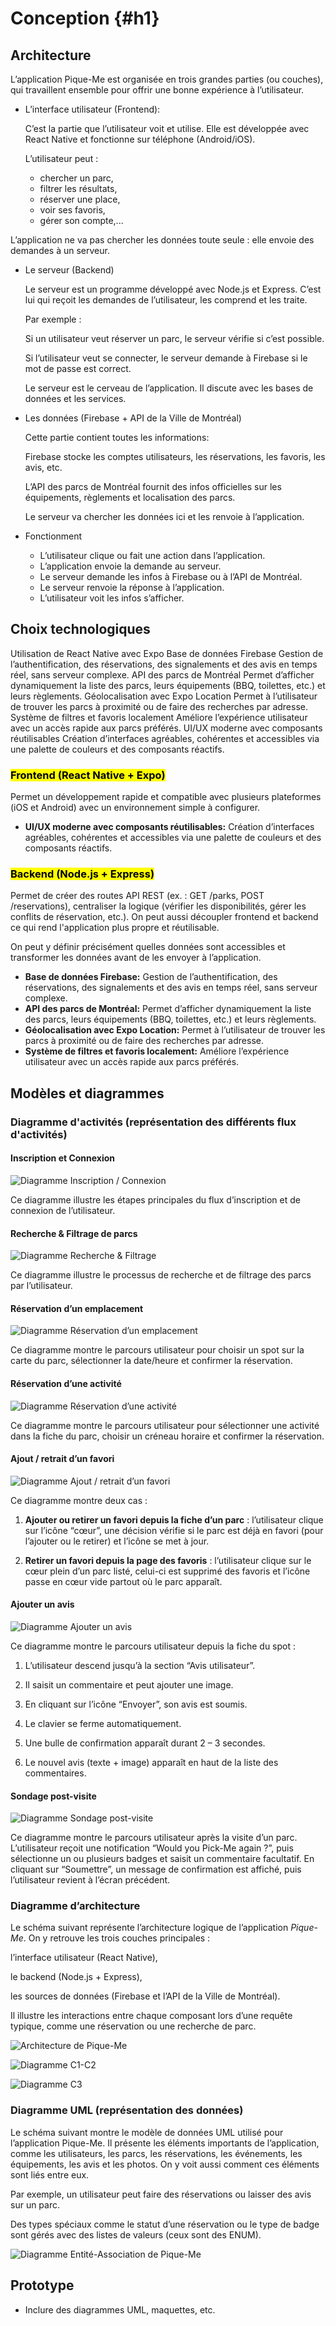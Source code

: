 # Conception {#h1}



## Architecture
L’application Pique-Me est organisée en trois grandes parties (ou couches), qui travaillent ensemble pour offrir une bonne expérience à l’utilisateur.
- L’interface utilisateur (Frontend): 

  C’est la partie que l’utilisateur voit et utilise. Elle est développée avec React Native et fonctionne sur téléphone (Android/iOS).

  L’utilisateur peut :

    - chercher un parc,
    - filtrer les résultats,
    - réserver une place,
    - voir ses favoris,
    - gérer son compte,...
  
 L’application ne va pas chercher les données toute seule : elle envoie des demandes à un serveur.

-  Le serveur (Backend)

   Le serveur est un programme développé avec Node.js et Express.
   C’est lui qui reçoit les demandes de l’utilisateur, les comprend et les traite.

     Par exemple :

     Si un utilisateur veut réserver un parc, le serveur vérifie si c’est possible.

     Si l’utilisateur veut se connecter, le serveur demande à Firebase si le mot de passe est correct.

     Le serveur est le cerveau de l’application. Il discute avec les bases de données et les services.


- Les données (Firebase + API de la Ville de Montréal)

  Cette partie contient toutes les informations:
  
  Firebase stocke les comptes utilisateurs, les réservations, les favoris, les avis, etc.

  L’API des parcs de Montréal fournit des infos officielles sur les équipements, règlements et localisation des parcs.

  Le serveur va chercher les données ici et les renvoie à l’application.


- Fonctionment

   - L’utilisateur clique ou fait une action dans l’application.
   - L’application envoie la demande au serveur.
   - Le serveur demande les infos à Firebase ou à l’API de Montréal.
   - Le serveur renvoie la réponse à l’application.
   - L’utilisateur voit les infos s’afficher.
## Choix technologiques

Utilisation de React Native avec Expo
Base de données Firebase
Gestion de l’authentification, des réservations, des signalements et des avis en temps réel, sans serveur complexe.
API des parcs de Montréal
Permet d’afficher dynamiquement la liste des parcs, leurs équipements (BBQ, toilettes, etc.) et leurs règlements.
Géolocalisation avec Expo Location
Permet à l’utilisateur de trouver les parcs à proximité ou de faire des recherches par adresse.
Système de filtres et favoris localement
Améliore l’expérience utilisateur avec un accès rapide aux parcs préférés.
UI/UX moderne avec composants réutilisables
Création d’interfaces agréables, cohérentes et accessibles via une palette de couleurs et des composants réactifs.
### <mark> Frontend (React Native + Expo)</mark>
Permet un développement rapide et compatible avec plusieurs plateformes (iOS et Android) avec un environnement simple à configurer.

- **UI/UX moderne avec composants réutilisables:** Création d’interfaces agréables, cohérentes et accessibles via une palette de couleurs et des composants réactifs.


### <mark>Backend (Node.js + Express)</mark>
Permet de créer des routes API REST (ex. : GET /parks, POST /reservations), centraliser la logique (vérifier les disponibilités, gérer les conflits de réservation, etc.). On peut aussi découpler frontend et backend ce qui rend l'application plus propre et réutilisable.

On peut y définir précisément quelles données sont accessibles et transformer les données avant de les envoyer à l’application.

- **Base de données Firebase:** Gestion de l’authentification, des réservations, des signalements et des avis en temps réel, sans serveur complexe.
- **API des parcs de Montréal:** Permet d’afficher dynamiquement la liste des parcs, leurs équipements (BBQ, toilettes, etc.) et leurs règlements.
- **Géolocalisation avec Expo Location:** Permet à l’utilisateur de trouver les parcs à proximité ou de faire des recherches par adresse.
- **Système de filtres et favoris localement:** Améliore l’expérience utilisateur avec un accès rapide aux parcs préférés.


## Modèles et diagrammes

### Diagramme d'activités (représentation des différents  flux d'activités)

#### Inscription et Connexion

![Diagramme Inscription / Connexion](Inscription_Connexion.svg)

Ce diagramme illustre les étapes principales du flux d’inscription et de connexion de l’utilisateur.

#### Recherche & Filtrage de parcs

![Diagramme Recherche & Filtrage](Recherche_Filtrage_Parcs.svg)

Ce diagramme illustre le processus de recherche et de filtrage des parcs par l’utilisateur.

#### Réservation d’un emplacement

![Diagramme Réservation d’un emplacement](Reservation_d_un_emplacement.svg)

Ce diagramme montre le parcours utilisateur pour choisir un spot sur la carte du parc, sélectionner la date/heure et confirmer la réservation.

#### Réservation d’une activité

![Diagramme Réservation d’une activité](Reservation_Activite.svg)

Ce diagramme montre le parcours utilisateur pour sélectionner une activité dans la fiche du parc, choisir un créneau horaire et confirmer la réservation.

#### Ajout / retrait d’un favori

![Diagramme Ajout / retrait d’un favori](Ajout_retrait_d_un_favori.svg)

Ce diagramme montre deux cas :

1. **Ajouter ou retirer un favori depuis la fiche d’un parc** : l’utilisateur clique sur l’icône “cœur”, une décision vérifie si le parc est déjà en favori (pour l’ajouter ou le retirer) et l’icône se met à jour.

2. **Retirer un favori depuis la page des favoris** : l’utilisateur clique sur le cœur plein d’un parc listé, celui-ci est supprimé des favoris et l’icône passe en cœur vide partout où le parc apparaît.

#### Ajouter un avis

![Diagramme Ajouter un avis](Ajouter_un_avis_spot.svg)

Ce diagramme montre le parcours utilisateur depuis la fiche du spot :

1. L’utilisateur descend jusqu’à la section “Avis utilisateur”.

2. Il saisit un commentaire et peut ajouter une image.

3. En cliquant sur l’icône “Envoyer”, son avis est soumis.

4. Le clavier se ferme automatiquement.

5. Une bulle de confirmation apparaît durant 2 – 3 secondes.

6. Le nouvel avis (texte + image) apparaît en haut de la liste des commentaires.

#### Sondage post-visite

![Diagramme Sondage post-visite](Sondage_post_visite.svg)

Ce diagramme montre le parcours utilisateur après la visite d’un parc. L’utilisateur reçoit une notification “Would you Pick-Me again ?”, puis sélectionne un ou plusieurs badges et saisit un commentaire facultatif. En cliquant sur “Soumettre”, un message de confirmation est affiché, puis l’utilisateur revient à l’écran précédent.

### Diagramme d’architecture

Le schéma suivant représente l’architecture logique de l’application *Pique-Me*. On y retrouve les trois couches principales :

l’interface utilisateur (React Native), 

le backend (Node.js + Express), 

les sources de données (Firebase et l’API de la Ville de Montréal). 

Il illustre les interactions entre chaque composant lors d’une requête typique, comme une réservation ou 
une recherche de parc.

![Architecture de Pique-Me](architecture.svg)

![Diagramme C1-C2](c1-c2.svg)

![Diagramme C3](c3.svg)

### Diagramme UML (représentation des données)
Le schéma suivant montre le modèle de données UML utilisé pour l’application Pique-Me.
Il présente les éléments importants de l’application, comme les utilisateurs, les parcs, les réservations, les événements, les équipements, les avis et les photos.
On y voit aussi comment ces éléments sont liés entre eux. 

Par exemple, un utilisateur peut faire des réservations ou laisser des avis sur un parc.

Des types spéciaux comme le statut d’une réservation ou le type de badge sont gérés avec des listes de valeurs (ceux sont des ENUM).

![Diagramme Entité-Association de Pique-Me](donnee.svg)


## Prototype

- Inclure des diagrammes UML, maquettes, etc.
